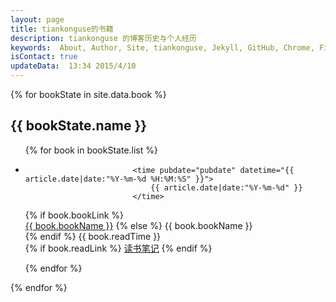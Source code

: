```yaml
---
layout: page
title: tiankonguse的书籍
description: tiankonguse 的博客历史与个人经历
keywords:  About, Author, Site, tiankonguse, Jekyll, GitHub, Chrome, Firefox, Safari, IE, MS, Contact, Change, Log, SEO
isContact: true
updateData:  13:34 2015/4/10
---
```



{% for bookState in site.data.book %}
<div class="accordion-group">
    <div class="accordion-heading">
        <h2 class="accordion-toggle list-of-categories" data-toggle="collapse"  href="#{{ bookState.name }}-ref">{{ bookState.name }}</h2>
    </div>   
    <div id="{{ bookState.name }}-ref" class="accordion-body collapse">
        <ul class="article-year clearfix list-articles-category">
            {% for book in bookState.list %}
                <li>
                
                            <time pubdate="pubdate" datetime="{{ article.date|date:"%Y-%m-%d %H:%M:%S" }}">
                                {{ article.date|date:"%Y-%m-%d" }}
                            </time>
{% if book.bookLink %}  
    <a href="{{book.bookLink}}">{{ book.bookName }}</a>
{% else %} 
    {{ book.bookName }}  
 {% endif %}
{{ book.readTime }}  
{% if book.readLink %} 
    <a href="{{ book.readLink }}">读书笔记</a>
{% endif %}
                </li>
            {% endfor %}
        </ul>
    </div>
</div>
{% endfor %}


[zhifubao_code]: /images/zhifubao_code.jpg
[5a55f12fd7055f54d7060400]: http://user.qzone.qq.com/804345178/mood/5a55f12fd7055f54d7060400.1
[book-list]: http://tiankonguse.com/lab/cloudLink/baidupan.php?url=/1915453531/430766252.png
[qzone-china-people]: http://user.qzone.qq.com/804345178/mood/5a55f12f770d55540bcc0300.
[github-tiankonguse]: https://github.com/tiankonguse/tiankonguse.github.io
[Computer-Parables-Enlightenment-in-the-Information-Age]: http://github.tiankonguse.com/blog/2014/11/01/Computer-Parables-Enlightenment-in-the-Information-Age/
[the-ten-of-programming]: http://github.tiankonguse.com/blog/2014/10/31/the-ten-of-programming/
[the-tao-of-programming]: http://github.tiankonguse.com/blog/2014/10/29/the-tao-of-programming/
[csdn]: http://blog.csdn.net/tiankonguse
[github]: http://github.tiankonguse.com/
[iteye]: http://tiankonguse.iteye.com/
[record]: http://tiankonguse.com/record/
[wordpress]: http://tiankonguse.com/blog/
[firstblog]: http://tiankonguse.com/firstblog/
[cnblogs]: http://www.cnblogs.com/tiankonguse/
[qzone]: http://user.qzone.qq.com/804345178/
[On-Top-of-Tides]: http://github.tiankonguse.com/blog/2014/10/22/On-Top-of-Tides/
[lab-kirichik]: http://tiankonguse.com/lab/kirichik/
[douban-Learning-SQL]: http://book.douban.com/subject/4872454/
[douban-High-Performance-MySQL-3rd]: http://book.douban.com/subject/23008813/
[douban-MySQL-High-Availability]: http://book.douban.com/subject/6847455/
[douban-SQL-Antipatterns]: http://book.douban.com/subject/6800774/
[douban-mysql-3729677]: http://book.douban.com/subject/3729677/